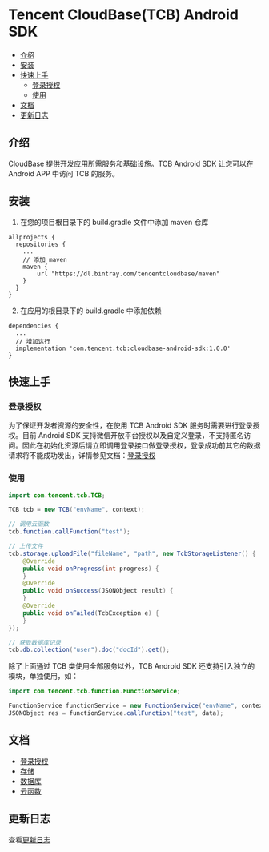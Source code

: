 # Tencent CloudBase(TCB) Android SDK

- [介绍](#%e4%bb%8b%e7%bb%8d)
- [安装](#%e5%ae%89%e8%a3%85)
- [快速上手](#%e5%bf%ab%e9%80%9f%e4%b8%8a%e6%89%8b)
  - [登录授权](#%e7%99%bb%e5%bd%95%e6%8e%88%e6%9d%83)
  - [使用](#%e4%bd%bf%e7%94%a8)
- [文档](#%e6%96%87%e6%a1%a3)
- [更新日志](#%e6%9b%b4%e6%96%b0%e6%97%a5%e5%bf%97)

## 介绍

CloudBase 提供开发应用所需服务和基础设施。TCB Android SDK 让您可以在 Android APP 中访问 TCB 的服务。

## 安装

1. 在您的项目根目录下的 build.gradle 文件中添加 maven 仓库

```
allprojects {
  repositories {
    ...
    // 添加 maven
    maven {
        url "https://dl.bintray.com/tencentcloudbase/maven"
    }
  }
}
```

2. 在应用的根目录下的 build.gradle 中添加依赖

```
dependencies {
  ...
  // 增加这行
  implementation 'com.tencent.tcb:cloudbase-android-sdk:1.0.0'
}
```

## 快速上手

### 登录授权

为了保证开发者资源的安全性，在使用 TCB Android SDK 服务时需要进行登录授权。目前 Android SDK 支持微信开放平台授权以及自定义登录，不支持匿名访问。因此在初始化资源后请立即调用登录接口做登录授权，登录成功前其它的数据请求将不能成功发出，详情参见文档：[登录授权](docs/authorization.md)

### 使用

```java
import com.tencent.tcb.TCB;

TCB tcb = new TCB("envName", context);

// 调用云函数
tcb.function.callFunction("test");

// 上传文件
tcb.storage.uploadFile("fileName", "path", new TcbStorageListener() {
    @Override
    public void onProgress(int progress) {
    }
    @Override
    public void onSuccess(JSONObject result) {
    }
    @Override
    public void onFailed(TcbException e) {
    }
});

// 获取数据库记录
tcb.db.collection("user").doc("docId").get();
```

除了上面通过 TCB 类使用全部服务以外，TCB Android SDK 还支持引入独立的模块，单独使用，如：

```java
import com.tencent.tcb.function.FunctionService;

FunctionService functionService = new FunctionService("envName", context);
JSONObject res = functionService.callFunction("test", data);
```

## 文档

- [登录授权](docs/authorization.md)
- [存储](docs/storage.md)
- [数据库](docs/database.md)
- [云函数](docs/function.md)

## 更新日志

查看[更新日志](./changelog.md)
